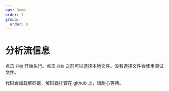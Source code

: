 ```yaml
---
nav: Demo
order: 1
group:
  order: 0
---
```


# 分析流信息

点击 ```开始``` 开始执行。点击 ```开始``` 之前可以选择本地文件。没有选择文件会使用测试文件。

代码会加载解码器，解码器托管在 github 上，请耐心等待。

<code src="./probe.tsx"></code>